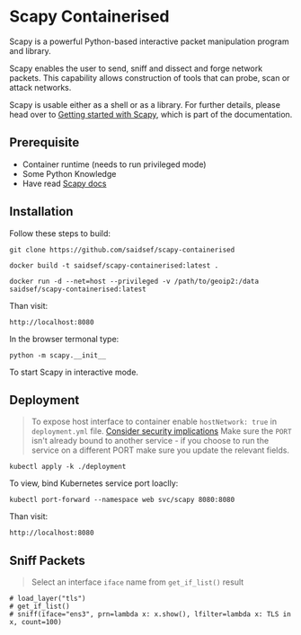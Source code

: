 # Scapy Containerised

Scapy is a powerful Python-based interactive packet manipulation program and library.

Scapy enables the user to send, sniff and dissect and forge network packets. This capability allows construction of tools that can probe, scan or attack networks.

Scapy is usable either as a shell or as a library. For further details, please head over to [Getting started with Scapy](https://scapy.readthedocs.io/en/latest/introduction.html), which is part of the documentation.

## Prerequisite
 - Container runtime (needs to run privileged mode)
 - Some Python Knowledge
 - Have read [Scapy docs](https://scapy.readthedocs.io/en/latest/introduction.html)

## Installation

Follow these steps to build:

```shell
git clone https://github.com/saidsef/scapy-containerised
```

```shell
docker build -t saidsef/scapy-containerised:latest .
```

```shell
docker run -d --net=host --privileged -v /path/to/geoip2:/data saidsef/scapy-containerised:latest
```

Than visit:
```shell
http://localhost:8080
```

In the browser termonal type:
```shell
python -m scapy.__init__
```

To start Scapy in interactive mode.

## Deployment
> To expose host interface to container enable `hostNetwork: true` in `deployment.yml` file.  [Consider security implications](https://kubernetes.io/docs/concepts/configuration/overview/)
> Make sure the `PORT` isn't already bound to another service - if you choose to run the service on a different PORT make sure you update the relevant fields.

```shell
kubectl apply -k ./deployment
```

To view, bind Kubernetes service port loaclly:
```shell
kubectl port-forward --namespace web svc/scapy 8080:8080
```

Than visit:
```shell
http://localhost:8080
```

## Sniff Packets
> Select an interface `iface` name from `get_if_list()` result

```shell
# load_layer("tls")
# get_if_list()
# sniff(iface="ens3", prn=lambda x: x.show(), lfilter=lambda x: TLS in x, count=100)
```